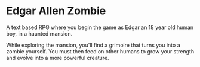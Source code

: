 # Edgar Allen Zombie

A text based RPG where you begin the game as Edgar an 18 year old human boy, in a haunted mansion.

While exploring the mansion, you'll find a grimoire that turns you into a zombie yourself.
You must then feed on other humans to grow your strength and evolve into a more powerful creature.